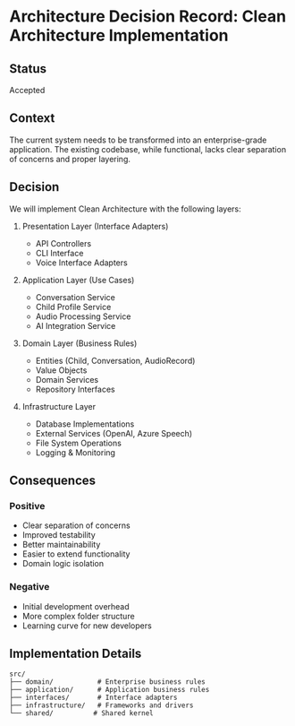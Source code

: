 # Architecture Decision Record: Clean Architecture Implementation

## Status
Accepted

## Context
The current system needs to be transformed into an enterprise-grade application. The existing codebase, while functional, lacks clear separation of concerns and proper layering.

## Decision
We will implement Clean Architecture with the following layers:

1. Presentation Layer (Interface Adapters)
   - API Controllers
   - CLI Interface
   - Voice Interface Adapters

2. Application Layer (Use Cases)
   - Conversation Service
   - Child Profile Service
   - Audio Processing Service
   - AI Integration Service

3. Domain Layer (Business Rules)
   - Entities (Child, Conversation, AudioRecord)
   - Value Objects
   - Domain Services
   - Repository Interfaces

4. Infrastructure Layer
   - Database Implementations
   - External Services (OpenAI, Azure Speech)
   - File System Operations
   - Logging & Monitoring

## Consequences
### Positive
- Clear separation of concerns
- Improved testability
- Better maintainability
- Easier to extend functionality
- Domain logic isolation

### Negative
- Initial development overhead
- More complex folder structure
- Learning curve for new developers

## Implementation Details
```
src/
├── domain/           # Enterprise business rules
├── application/      # Application business rules
├── interfaces/       # Interface adapters
├── infrastructure/   # Frameworks and drivers
└── shared/          # Shared kernel
